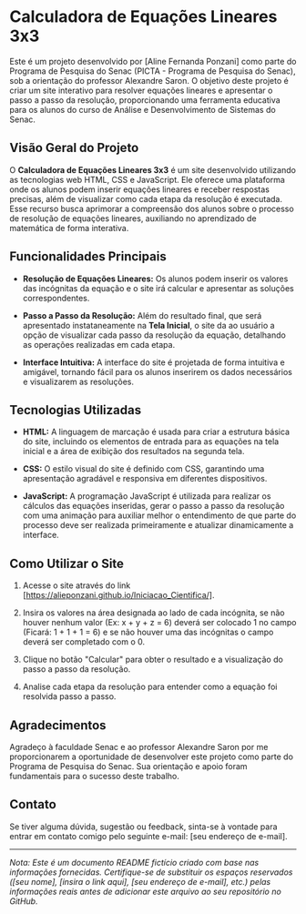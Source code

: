 # Calculadora de Equações Lineares 3x3

Este é um projeto desenvolvido por [Aline Fernanda Ponzani] como parte do Programa de Pesquisa do Senac (PICTA - Programa de Pesquisa do Senac), sob a orientação do professor Alexandre Saron. O objetivo deste projeto é criar um site interativo para resolver equações lineares e apresentar o passo a passo da resolução, proporcionando uma ferramenta educativa para os alunos do curso de Análise e Desenvolvimento de Sistemas do Senac.

## Visão Geral do Projeto

O **Calculadora de Equações Lineares 3x3** é um site desenvolvido utilizando as tecnologias web HTML, CSS e JavaScript. Ele oferece uma plataforma onde os alunos podem inserir equações lineares e receber respostas precisas, além de visualizar como cada etapa da resolução é executada. Esse recurso busca aprimorar a compreensão dos alunos sobre o processo de resolução de equações lineares, auxiliando no aprendizado de matemática de forma interativa.

## Funcionalidades Principais

- **Resolução de Equações Lineares:** Os alunos podem inserir os valores das incógnitas da equação e o site irá calcular e apresentar as soluções correspondentes.

- **Passo a Passo da Resolução:** Além do resultado final, que será apresentado instataneamente na **Tela Inicial**, o site da ao usuário a opção de visualizar cada passo da resolução da equação, detalhando as operações realizadas em cada etapa.

- **Interface Intuitiva:** A interface do site é projetada de forma intuitiva e amigável, tornando fácil para os alunos inserirem os dados necessários e visualizarem as resoluções.

## Tecnologias Utilizadas

- **HTML:** A linguagem de marcação é usada para criar a estrutura básica do site, incluindo os elementos de entrada para as equações na tela inicial e a área de exibição dos resultados na segunda tela.

- **CSS:** O estilo visual do site é definido com CSS, garantindo uma apresentação agradável e responsiva em diferentes dispositivos.

- **JavaScript:** A programação JavaScript é utilizada para realizar os cálculos das equações inseridas, gerar o passo a passo da resolução com uma animação para auxiliar melhor o entendimento de que parte do processo deve ser realizada primeiramente e atualizar dinamicamente a interface.

## Como Utilizar o Site

1. Acesse o site através do link [https://alieponzani.github.io/Iniciacao_Cientifica/].

2. Insira os valores na área designada ao lado de cada incógnita, se não houver nenhum valor (Ex: x + y + z = 6) deverá ser colocado 1 no campo (Ficará: 1 + 1 + 1 = 6) e se não houver uma das incógnitas o campo deverá ser completado com o 0.

3. Clique no botão "Calcular" para obter o resultado e a visualização do passo a passo da resolução.

4. Analise cada etapa da resolução para entender como a equação foi resolvida passo a passo.

## Agradecimentos

Agradeço à faculdade Senac e ao professor Alexandre Saron por me proporcionarem a oportunidade de desenvolver este projeto como parte do Programa de Pesquisa do Senac. Sua orientação e apoio foram fundamentais para o sucesso deste trabalho.

## Contato

Se tiver alguma dúvida, sugestão ou feedback, sinta-se à vontade para entrar em contato comigo pelo seguinte e-mail: [seu endereço de e-mail].

---

*Nota: Este é um documento README fictício criado com base nas informações fornecidas. Certifique-se de substituir os espaços reservados ([seu nome], [insira o link aqui], [seu endereço de e-mail], etc.) pelas informações reais antes de adicionar este arquivo ao seu repositório no GitHub.*